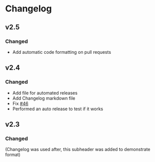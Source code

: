 # Changelog

## v2.5

### Changed

- Add automatic code formatting on pull requests

## v2.4

### Changed

- Add file for automated releases
- Add Changelog markdown file
- Fix [#46](https://github.com/Grumlebob/The-Pentuple-MiniTwit/issues/46)
- Performed an auto release to test if it works

## v2.3

### Changed

(Changelog was used after, this subheader was added to demonstrate format)
